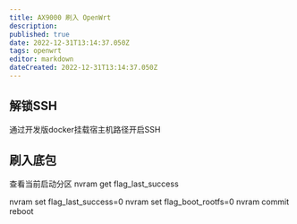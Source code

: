 ```yaml
---
title: AX9000 刷入 OpenWrt
description: 
published: true
date: 2022-12-31T13:14:37.050Z
tags: openwrt
editor: markdown
dateCreated: 2022-12-31T13:14:37.050Z
---
```


## 解锁SSH
通过开发版docker挂载宿主机路径开启SSH

## 刷入底包
查看当前启动分区
nvram get flag_last_success

nvram set flag_last_success=0
nvram set flag_boot_rootfs=0
nvram commit
reboot